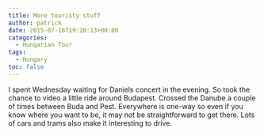 ```yaml
---
title: More touristy stuff
author: patrick
date: 2015-07-16T19:20:13+00:00
categories:
  - Hungarian Tour
tags:
  - Hungary
toc: false
---
```

I spent Wednesday waiting for Daniels concert in the evening. So took the chance to video a little ride around Budapest. Crossed the Danube a couple of times between Buda and Pest. Everywhere is one-way so even if you know where you want to be, it may not be straightforward to get there. Lots of cars and trams also make it interesting to drive.
